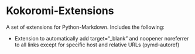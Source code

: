 # Kokoromi-Extensions
A set of extensions for Python-Markdown. Includes the following:
* Extension to automatically add target=“_blank” and noopener noreferrer to all links except for specific host and relative URLs (pymd-autoref)